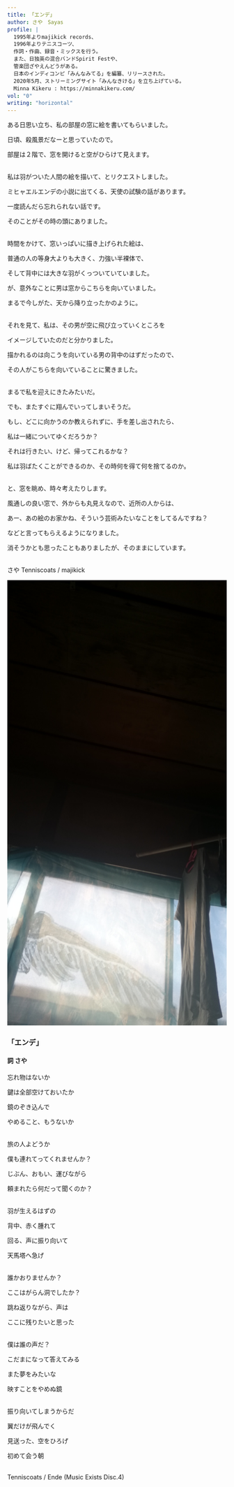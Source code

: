 ```yaml
---
title: 「エンデ」
author: さや　Sayas
profile: |
  1995年よりmajikick records、
  1996年よりテニスコーツ、
  作詞・作曲、録音・ミックスを行う。
  また、日独英の混合バンドSpirit Festや、
  管楽団ざやえんどうがある。
  日本のインディコンピ「みんなみてる」を編纂、リリースされた。
  2020年5月、ストリーミングサイト「みんなきける」を立ち上げている。
  Minna Kikeru : https://minnakikeru.com/
vol: "0"
writing: "horizontal"
---
```


ある日思い立ち、私の部屋の窓に絵を書いてもらいました。

日頃、殺風景だなーと思っていたので。

部屋は２階で、窓を開けると空がひらけて見えます。

<br/>
私は羽がついた人間の絵を描いて、とリクエストしました。

ミヒャエルエンデの小説に出てくる、天使の試験の話があります。

一度読んだら忘れられない話です。

そのことがその時の頭にありました。

<br/>
時間をかけて、窓いっぱいに描き上げられた絵は、

普通の人の等身大よりも大きく、力強い半裸体で、

そして背中には大きな羽がくっついていていました。

が、意外なことに男は窓からこちらを向いていました。

まるで今しがた、天から降り立ったかのように。

<br/>
それを見て、私は、その男が空に飛び立っていくところを

イメージしていたのだと分かりました。

描かれるのは向こうを向いている男の背中のはずだったので、

その人がこちらを向いていることに驚きました。

<br/>
まるで私を迎えにきたみたいだ。

でも、またすぐに翔んでいってしまいそうだ。

もし、どこに向かうのか教えられずに、手を差し出されたら、

私は一緒についてゆくだろうか？

それは行きたい、けど、帰ってこれるかな？

私は羽ばたくことができるのか、その時何を得て何を捨てるのか。

<br/>
と、窓を眺め、時々考えたりします。

風通しの良い窓で、外からも丸見えなので、近所の人からは、

あー、あの絵のお家かね、そういう芸術みたいなことをしてるんですね？

などと言ってもらえるようになりました。

消そうかとも思ったこともありましたが、そのままにしています。

<br/>
さや
Tenniscoats / majikick

![窓の天使](Mado-no-Tensi.jpg)

### 「エンデ」

#### 詞  さや

忘れ物はないか

鍵は全部空けておいたか

鏡のぞき込んで

やめること、もうないか

<br/>
旅の人よどうか

僕も連れてってくれませんか？

じぶん、おもい、運びながら

頼まれたら何だって聞くのか？

<br/>
羽が生えるはずの

背中、赤く腫れて

回る、声に振り向いて

天馬塔へ急げ

<br/>
誰かおりませんか？

ここはがらん洞でしたか？

跳ね返りながら、声は

ここに残りたいと思った

<br/>
僕は誰の声だ？

こだまになって答えてみる

また夢をみたいな

映すことをやめぬ鏡

<br/>
振り向いてしまうからだ

翼だけが飛んでく

見送った、空をひろげ

初めて会う朝

<br/>
Tenniscoats / Ende (Music Exists Disc.4)
